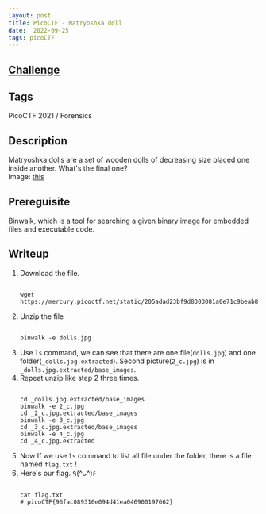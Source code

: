 ```yaml
---
layout: post
title: PicoCTF - Matryoshka doll
date:  2022-09-25
tags: picoCTF
---
```


## [Challenge](https://play.picoctf.org/practice/challenge/129?category=4&originalEvent=34&page=1)

## Tags
PicoCTF 2021 / Forensics

## Description
Matryoshka dolls are a set of wooden dolls of decreasing size placed one inside another. What's the final one?<br />
Image: [this](https://mercury.picoctf.net/static/205adad23bf9d8303081a0e71c9beab8/dolls.jpg)

## Prereguisite
[Binwalk](https://www.kali.org/tools/binwalk/#:~:text=Binwalk%20is%20a%20tool%20for,for%20the%20Unix%20file%20utility.), which is a tool for searching a given binary image for embedded files and executable code. 

## Writeup
1. Download the file. 
    ``` shell

    wget https://mercury.picoctf.net/static/205adad23bf9d8303081a0e71c9beab8/dolls.jpg

    ```
2. Unzip the file
    ``` shell

    binwalk -e dolls.jpg
    
    ```
3. Use `ls` command, we can see that there are one file(`dolls.jpg`) and one folder(`_dolls.jpg.extracted`). Second picture(`2_c.jpg`) is in `_dolls.jpg.extracted/base_images`.
4. Repeat unzip like step 2 three times.
    ``` shell

    cd _dolls.jpg.extracted/base_images
    binwalk -e 2_c.jpg
    cd _2_c.jpg.extracted/base_images
    binwalk -e 3_c.jpg
    cd _3_c.jpg.extracted/base_images
    binwalk -e 4_c.jpg
    cd _4_c.jpg.extracted

    ```
5. Now If we use `ls` command to list all file under the folder, there is a file named `flag.txt` !
6. Here's our flag. ٩(^ᴗ^)۶
    ``` shell

    cat flag.txt
    # picoCTF{96fac089316e094d41ea046900197662}

    ```
